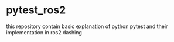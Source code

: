 # pytest_ros2
this repository contain basic explanation of python pytest and their implementation in ros2 dashing
